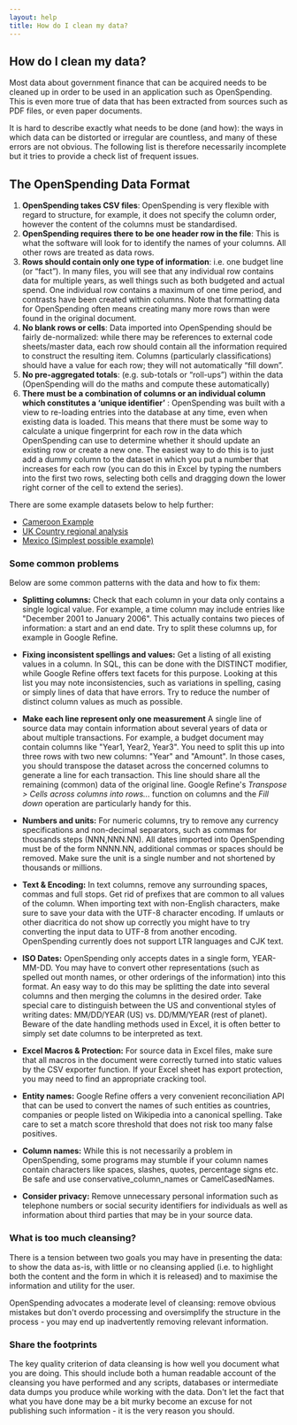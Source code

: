 ```yaml
---
layout: help
title: How do I clean my data?
---
```


## How do I clean my data?

Most data about government finance that can be acquired needs to be cleaned up in order to be used in an application such as OpenSpending. This is even more true of data that has been extracted from sources such as PDF files, or even paper documents. 

It is hard to describe exactly what needs to be done (and how): the ways in which data can be distorted or irregular are countless, and many of
these errors are not obvious. The following list is therefore
necessarily incomplete but it tries to provide a check list of frequent
issues.

## The OpenSpending Data Format


1. **OpenSpending takes CSV files**: OpenSpending is very flexible with regard to structure, for example, it does not specify the column order, however the content of the columns must be standardised.
2. **OpenSpending requires there to be one header row in the file**: This is what the software will look for to identify the names of your columns. All other rows are treated as data rows.
3. **Rows should contain only one type of information**: i.e. one budget line (or “fact”). In many files, you will see that any individual row contains data for multiple years, as well things such as both budgeted and actual spend. One individual row contains a maximum of one time period, and contrasts have been created within columns. Note that formatting data for OpenSpending often means creating many more rows than were found in the original document.
4. **No blank rows or cells**: Data imported into OpenSpending should be fairly de-normalized: while there may be references to external code sheets/master data, each row should contain all the information required to construct the resulting item. Columns (particularly classifications) should have a value for each row; they will not automatically “fill down”.
5. **No pre-aggregated totals**: (e.g. sub-totals or “roll-ups”) within the data (OpenSpending will do the maths and compute these automatically)
6. **There must be a combination of columns or an individual column which constitutes a ‘unique identifier’** : OpenSpending was built with a view to re-loading entries into the database at any time, even when existing data is loaded. This means that there must be some way to calculate a unique fingerprint for each row in the data which OpenSpending can use to determine whether it should update an existing row or create a new one. The easiest way to do this is to just add a dummy column to the dataset in which you put a number that increases for each row (you can do this in Excel by typing the numbers into the first two rows, selecting both cells and dragging down the lower right
corner of the cell to extend the series).

There are some example datasets below to help further:

* [Cameroon Example](https://docs.google.com/spreadsheet/ccc?key=0AplklDf0nYxWdG5CSDBqVDkwLUx6cmZDZVZyUWE4V1E#gid=0)
* [UK Country regional analysis](https://docs.google.com/spreadsheet/ccc?key=0Aon3JiuouxLUdFlrUXVXZ3FiT3RvM3NHVmxrYkdqVlE#gid=0)
* [Mexico (Simplest possible example)](http://datahub.io/dataset/fundar-mx-budget/resource/658e2207-4bb1-4834-ab31-341f90e8ff7a)


### Some common problems 

Below are some common patterns with the data and how to fix them:

* **Splitting columns:** Check that each column in your data only contains a single logical value. For example, a time column may include entries like "December 2001 to January 2006". This actually contains two pieces of information: a start and an end date. Try to split these columns up, for example in Google Refine.

* **Fixing inconsistent spellings and values:** Get a listing of all existing values in a column. In SQL, this can be done with the DISTINCT modifier, while Google Refine offers text facets for this purpose. Looking at this list you may note inconsistencies, such as variations in spelling, casing or simply lines of data that have errors. Try to reduce the number of distinct column values as much as possible.

* **Make each line represent only one measurement** A single line of source data may contain information about several years of data or about multiple transactions. For example, a budget document may contain columns like "Year1, Year2, Year3". You need to split this up into three rows with two new columns: "Year" and "Amount". In those cases, you should transpose the dataset across the concerned columns to generate a line for each transaction. This line should share all the remaining (common) data of the original line. Google Refine's *Transpose > Cells across columns into rows...* function on columns and the *Fill down* operation are particularly handy for this.

* **Numbers and units:** For numeric columns, try to remove any currency specifications and non-decimal separators, such as commas for thousands steps (NNN,NNN.NN). All dates imported into OpenSpending must be of the form NNNN.NN, additional commas or spaces should be removed. Make sure the unit is a single number and not shortened by thousands or millions.

* **Text & Encoding:** In text columns, remove any surrounding spaces, commas and full stops. Get rid of prefixes that are common to all values of the column. When importing text with non-English characters, make sure to save your data with the UTF-8 character encoding. If umlauts or other diacritica do not show up correctly you might have to try converting the input data to UTF-8 from another encoding. OpenSpending currently does not support LTR languages and CJK text.

* **ISO Dates:** OpenSpending only accepts dates in a single form, YEAR-MM-DD. You may have to convert other representations (such as spelled out month names, or other orderings of the information) into this format. An easy way to do this may be splitting the date into several columns and then merging the columns in the desired order. Take special care to distinguish between the US and conventional styles of writing dates: MM/DD/YEAR (US) vs. DD/MM/YEAR (rest of planet). Beware of the date handling methods used in Excel, it is often better to simply set date columns to be interpreted as text.

* **Excel Macros & Protection:** For source data in Excel files, make sure that all macros in the document were correctly turned into static values by the CSV exporter function. If your Excel sheet has export protection, you may need to find an appropriate cracking tool.

* **Entity names:** Google Refine offers a very convenient reconciliation API that can be used to convert the names of such entities as countries, companies or people listed on Wikipedia into a canonical spelling. Take care to set a match score threshold that does not risk too many false positives.

* **Column names:** While this is not necessarily a problem in OpenSpending, some programs may stumble if your column names contain characters like spaces, slashes, quotes, percentage signs etc. Be safe and use conservative_column_names or CamelCasedNames.

* **Consider privacy:** Remove unnecessary personal information such as telephone numbers or social security identifiers for individuals as well as information about third parties that may be in your source data.

### What is too much cleansing?

There is a tension between two goals you may have in presenting the data: to show the data as-is, with little or no cleansing applied (i.e. to highlight both the content and the form in which it is  released) and to maximise the information and utility for the user. 

OpenSpending advocates a moderate level of cleansing: remove obvious mistakes but don't overdo processing and oversimplify the structure in the process - you may end up inadvertently removing relevant information.

### Share the footprints

The key quality criterion of data cleansing is how well you document what you are doing. This should include both a human readable account of the cleansing you have performed and any scripts, databases or intermediate data dumps you produce while working with the data. Don't let the fact that what you have done may be a bit murky become an excuse for not publishing such information - it is the very reason you should.


